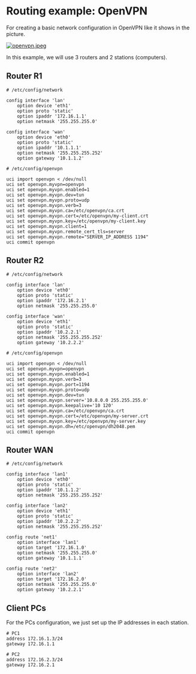 # Routing example: OpenVPN

For creating a basic network configuration in OpenVPN like it shows in the picture.

[![openvpn.jpeg](/_media/docs/guide-user/network/openvpn.jpeg?w=800&tok=2265b0 "openvpn.jpeg")](/_detail/docs/guide-user/network/openvpn.jpeg?id=docs%3Aguide-user%3Anetwork%3Arouting%3Aexamples%3Arouting_in_openvpn "docs:guide-user:network:openvpn.jpeg")

In this example, we will use 3 routers and 2 stations (computers).

## Router R1

```
# /etc/config/network
 
config interface 'lan'
	option device 'eth1'
	option proto 'static'
	option ipaddr '172.16.1.1'
	option netmask '255.255.255.0'
 
config interface 'wan'
	option device 'eth0'
	option proto 'static'
	option ipaddr '10.1.1.1'
	option netmask '255.255.255.252'
	option gateway '10.1.1.2'
 
# /etc/config/openvpn
 
uci import openvpn < /dev/null
uci set openvpn.myvpn=openvpn
uci set openvpn.myvpn.enabled=1
uci set openvpn.myvpn.dev=tun
uci set openvpn.myvpn.proto=udp
uci set openvpn.myvpn.verb=3
uci set openvpn.myvpn.ca=/etc/openvpn/ca.crt
uci set openvpn.myvpn.cert=/etc/openvpn/my-client.crt
uci set openvpn.myvpn.key=/etc/openvpn/my-client.key
uci set openvpn.myvpn.client=1
uci set openvpn.myvpn.remote_cert_tls=server
uci set openvpn.myvpn.remote="SERVER_IP_ADDRESS 1194"
uci commit openvpn
```

## Router R2

```
# /etc/config/network
 
config interface 'lan'
	option device 'eth0'
	option proto 'static'
	option ipaddr '172.16.2.1'
	option netmask '255.255.255.0'
 
config interface 'wan'
	option device 'eth1'
	option proto 'static'
	option ipaddr '10.2.2.1'
	option netmask '255.255.255.252'
	option gateway '10.2.2.2'
 
# /etc/config/openvpn
 
uci import openvpn < /dev/null
uci set openvpn.myvpn=openvpn
uci set openvpn.myvpn.enabled=1
uci set openvpn.myvpn.verb=3
uci set openvpn.myvpn.port=1194
uci set openvpn.myvpn.proto=udp
uci set openvpn.myvpn.dev=tun
uci set openvpn.myvpn.server='10.8.0.0 255.255.255.0'
uci set openvpn.myvpn.keepalive='10 120'
uci set openvpn.myvpn.ca=/etc/openvpn/ca.crt
uci set openvpn.myvpn.cert=/etc/openvpn/my-server.crt
uci set openvpn.myvpn.key=/etc/openvpn/my-server.key
uci set openvpn.myvpn.dh=/etc/openvpn/dh2048.pem
uci commit openvpn
```

## Router WAN

```
# /etc/config/network
 
config interface 'lan1'
	option device 'eth0'
	option proto 'static'
	option ipaddr '10.1.1.2'
	option netmask '255.255.255.252'
 
config interface 'lan2'
	option device 'eth1'
	option proto 'static'
	option ipaddr '10.2.2.2'
	option netmask '255.255.255.252'
 
config route 'net1'
	option interface 'lan1'
	option target '172.16.1.0'
	option netmask '255.255.255.0'
	option gateway '10.1.1.1'
 
config route 'net2'
	option interface 'lan2'
	option target '172.16.2.0'
	option netmask '255.255.255.0'
	option gateway '10.2.2.1'
```

## Client PCs

For the PCs configuration, we just set up the IP addresses in each station.

```
# PC1
address 172.16.1.3/24
gateway 172.16.1.1
 
# PC2 
address 172.16.2.3/24
gateway 172.16.2.1 
```
